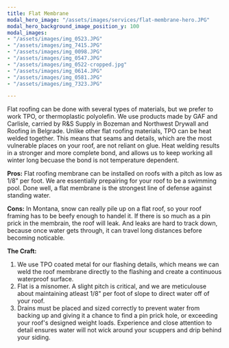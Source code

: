```yaml
---
title: Flat Membrane
modal_hero_image: "/assets/images/services/flat-membrane-hero.JPG"
modal_hero_background_image_position_y: 100
modal_images:
- "/assets/images/img_0523.JPG"
- "/assets/images/img_7415.JPG"
- "/assets/images/img_0098.JPG"
- "/assets/images/img_0547.JPG"
- "/assets/images/img_0522-cropped.jpg"
- "/assets/images/img_0614.JPG"
- "/assets/images/img_0581.JPG"
- "/assets/images/img_7323.JPG"

---
```

Flat roofing can be done with several types of materials, but we prefer to work TPO, or thermoplastic polyolefin.  We use products made by GAF and Carlisle, carried by R&S Supply in Bozeman and Northwest Drywall and Roofing in Belgrade.  Unlike other flat roofing materials, TPO can be heat welded together.  This means that seams and details, which are the most vulnerable places on your roof, are not reliant on glue.  Heat welding results in a stronger and more complete bond, and allows us to keep working all winter long becuase the bond is not temperature dependent.

**Pros:** Flat roofing membrane can be installed on roofs with a pitch as low as 1/8" per foot.  We are essentially prepairing for your roof to be a swimming pool.  Done well, a flat membrane is the strongest line of defense against standing water.

**Cons:** In Montana, snow can really pile up on a flat roof, so your roof framing has to be beefy enough to handel it.  If there is so much as a pin prick in the membrain, the roof will leak.  And leaks are hard to track down, because once water gets through, it can travel long distances before becoming noticable.

**The Craft:**

1. We use TPO coated metal for our flashing details, which means we can weld the roof membrane directly to the flashing and create a continuous waterproof surface.
2. Flat is a misnomer.  A slight pitch is critical, and we are meticulouse about maintaining atleast 1/8" per foot of slope to direct water off of your roof.
3. Drains must be placed and sized correctly to prevent water from backing up and giving it a chance to find a pin prick hole, or exceeding your roof's designed weight loads.  Experience and close attention to detail ensures water will not wick around your scuppers and drip behind your siding.
